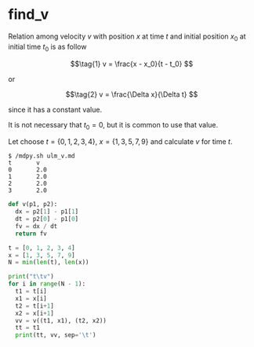 # find_v
Relation among velocity $v$ with position $x$ at time $t$ and initial position $x_0$ at initial time $t_0$ is as follow

$$\tag{1}
v = \frac{x - x_0}{t - t_0}
$$

or

$$\tag{2}
v = \frac{\Delta x}{\Delta t}
$$

since it has a constant value.

It is not necessary that $t_0 = 0$, but it is common to use that value.

Let choose $t = \{0, 1, 2, 3, 4\}$, $x = \{1, 3, 5, 7, 9\}$ and calculate $v$ for time $t$.


```shell
$ /mdpy.sh ulm_v.md
t       v
0       2.0
1       2.0
2       2.0
3       2.0
```


```python
def v(p1, p2):
  dx = p2[1] - p1[1]
  dt = p2[0] - p1[0]
  fv = dx / dt
  return fv

t = [0, 1, 2, 3, 4]
x = [1, 3, 5, 7, 9]
N = min(len(t), len(x))

print("t\tv")
for i in range(N - 1):
  t1 = t[i]
  x1 = x[i]
  t2 = t[i+1]
  x2 = x[i+1]
  vv = v((t1, x1), (t2, x2))
  tt = t1
  print(tt, vv, sep='\t')
```
